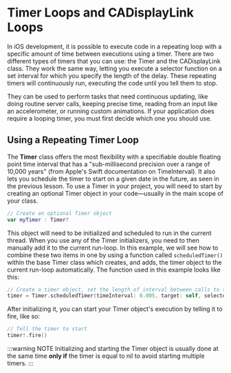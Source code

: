 # Timer Loops and CADisplayLink Loops

In iOS development, it is possible to execute code in a repeating loop with a specific amount of time between executions using a timer.  There are two different types of timers that you can use: the Timer and the CADisplayLink class.  They work the same way, letting you execute a selector function on a set interval for which you specify the length of the delay.  These repeating timers will continuously run, executing the code until you tell them to stop.

They can be used to perform tasks that need continuous updating, like doing routine server calls, keeping precise time, reading from an input like an accelerometer, or running custom animations.  If your application does require a looping timer, you must first decide which one you should use.

## Using a Repeating Timer Loop

The **Timer** class offers the most flexibility with a specifiable double floating point time interval that has a "sub-millisecond precision over a range of 10,000 years" (from Apple's Swift documentation on TimeInterval).  It also lets you schedule the timer to start on a given date in the future, as seen in the previous lesson.  To use a Timer in your project, you will need to start by creating an optional Timer object in your code—usually in the main scope of your class.

```swift
// Create an optional Timer object
var myTimer : Timer?
```

This object will need to be initialized and scheduled to run in the current thread.  When you use any of the Timer initializers, you need to then manually add it to the current run-loop.  In this example, we will see how to combine these two items in one by using a function called `scheduledTimer()` within the base Timer class which creates, and adds, the timer object to the current run-loop automatically.  The function used in this example looks like this:

```swift
// Create a timer object, set the length of interval between calls to the selector function, and set the timer to loop
timer = Timer.scheduledTimer(timeInterval: 0.005, target: self, selector: #selector(timerCallBack), userInfo: nil, repeats: true)
```

After initializing it, you can start your Timer object's execution by telling it to fire, like so:

```swift
// Tell the timer to start
timer!.fire()
```

:::warning NOTE
Initializing and starting the Timer object is usually done at the same time __only if__ the timer is equal to nil to avoid starting multiple timers.
:::
